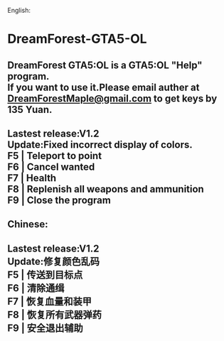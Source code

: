 English:
# DreamForest-GTA5-OL  
DreamForest GTA5:OL is a GTA5:OL "Help" program.  
If you want to use it.Please email auther at DreamForestMaple@gmail.com to get keys by 135 Yuan.  
------------------------------------------------------------------  
Lastest release:V1.2  
Update:Fixed incorrect display of colors.  
F5 | Teleport to point  
F6 | Cancel wanted  
F7 | Health  
F8 | Replenish all weapons and ammunition  
F9 | Close the program  
------------------------------------------------------------------  

Chinese:
------------------------------------------------------------------  
Lastest release:V1.2  
Update:修复颜色乱码  
F5 | 传送到目标点    
F6 | 清除通缉    
F7 | 恢复血量和装甲    
F8 | 恢复所有武器弹药    
F9 | 安全退出辅助    
------------------------------------------------------------------  
